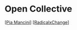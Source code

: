 # Open Collective
[[Pia Mancini]]
[[RadicalxChange]]

[//begin]: # "Autogenerated link references for markdown compatibility"
[Pia Mancini]: <Pia Mancini.md> "Pia Mancini"
[RadicalxChange]: RadicalxChange.md "RadicalxChange"
[//end]: # "Autogenerated link references"